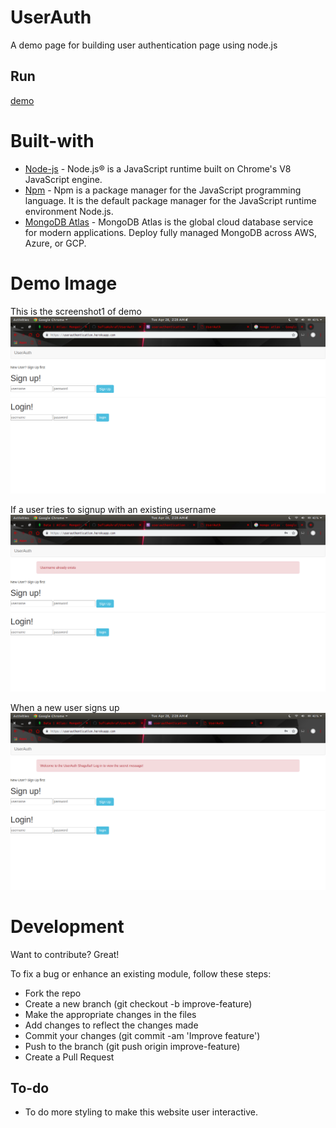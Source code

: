 # UserAuth
A demo page for building user authentication page using node.js

## Run

[demo](https://userauthentication.herokuapp.com/)


# Built-with
* [Node-js](https://nodejs.org/en/docs/)  - Node.js® is a JavaScript runtime built on Chrome's V8 JavaScript engine.
* [Npm](https://docs.npmjs.com/)  -   Npm is a package manager for the JavaScript programming language. It is the default package manager for the JavaScript runtime environment Node.js.
* [MongoDB Atlas](https://www.mongodb.com/cloud/atlas/) - MongoDB Atlas is the global cloud database service for modern applications. Deploy fully managed MongoDB across AWS, Azure, or GCP.

# Demo Image
This is the screenshot1 of demo
![](https://github.com/SufiaAshraf/UserAuth/blob/master/images/Screenshot%20from%202020-04-28%2002-28-08.png)

If a user tries to signup with an existing username
![](https://github.com/SufiaAshraf/UserAuth/blob/master/images/Screenshot%20from%202020-04-28%2002-28-25.png)

When a new user signs up
![](https://github.com/SufiaAshraf/UserAuth/blob/master/images/Screenshot%20from%202020-04-28%2002-28-45.png)



# Development
Want to contribute? Great!

To fix a bug or enhance an existing module, follow these steps:
* Fork the repo
* Create a new branch (git checkout -b improve-feature)
* Make the appropriate changes in the files
* Add changes to reflect the changes made
* Commit your changes (git commit -am 'Improve feature')
* Push to the branch (git push origin improve-feature)
* Create a Pull Request

## To-do

* To do more styling to make this website user interactive.
